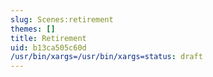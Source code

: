 ```yaml
---
slug: Scenes:retirement
themes: []
title: Retirement
uid: b13ca505c60d
/usr/bin/xargs=/usr/bin/xargs=status: draft
---
```

